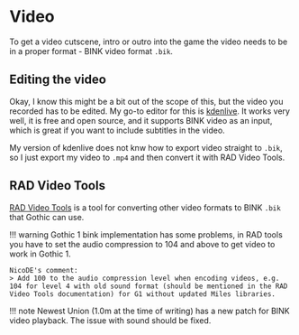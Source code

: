 # Video

To get a video cutscene, intro or outro into the game the video needs to be in a proper format - BINK video format `.bik`.

## Editing the video

Okay, I know this might be a bit out of the scope of this, but the video you recorded has to be edited. My go-to editor for this is [kdenlive](https://kdenlive.org/en/). It works very well, it is free and open source, and it supports BINK video as an input, which is great if you want to include subtitles in the video.

My version of kdenlive does not knw how to export video straight to `.bik`, so I just export my video to `.mp4` and then convert it with RAD Video Tools.

## RAD Video Tools

[RAD Video Tools](http://www.radgametools.com/bnkdown.htm) is a tool for converting other video formats to BINK `.bik` that Gothic can use.

!!! warning
    Gothic 1 bink implementation has some problems, in RAD tools you have to set the audio compression to 104 and above to get video to work in Gothic 1.
    
    NicoDE's comment:
    > Add 100 to the audio compression level when encoding videos, e.g. 104 for level 4 with old sound format (should be mentioned in the RAD Video Tools documentation) for G1 without updated Miles libraries.

!!! note
    Newest Union (1.0m at the time of writing) has a new patch for BINK video playback. The issue with sound should be fixed.

